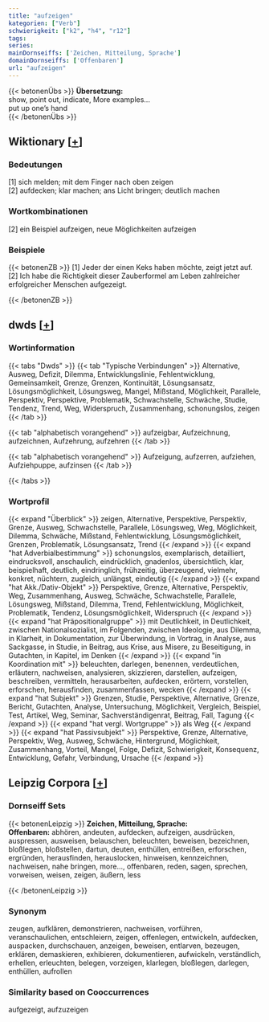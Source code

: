 ```yaml
---
title: "aufzeigen"
kategorien: ["Verb"]
schwierigkeit: ["k2", "h4", "r12"]
tags:
series:
mainDornseiffs: ['Zeichen, Mitteilung, Sprache']
domainDornseiffs: ['Offenbaren']
url: "aufzeigen"
---
```


{{< betonenÜbs >}}
**Übersetzung:**  
show, point out, indicate, More examples...  
put up  one’s hand  
{{< /betonenÜbs >}}

## Wiktionary [[+](https://de.wiktionary.org/wiki/aufzeigen)]

### Bedeutungen
[1] sich melden; mit dem Finger nach oben zeigen  
[2] aufdecken; klar machen; ans Licht bringen; deutlich machen  

### Wortkombinationen
[2] ein Beispiel aufzeigen, neue Möglichkeiten aufzeigen  

### Beispiele
{{< betonenZB >}}
[1] Jeder der einen Keks haben möchte, zeigt jetzt auf.  
[2] Ich habe die Richtigkeit dieser Zauberformel am Leben zahlreicher erfolgreicher Menschen aufgezeigt.  

{{< /betonenZB >}}


## dwds [[+](https://www.dwds.de/wb/aufzeigen)]

### Wortinformation
{{< tabs "Dwds" >}}
{{< tab "Typische Verbindungen" >}}
Alternative, Ausweg, Defizit, Dilemma, Entwicklungslinie, Fehlentwicklung, Gemeinsamkeit, Grenze, Grenzen, Kontinuität, Lösungsansatz, Lösungsmöglichkeit, Lösungsweg, Mangel, Mißstand, Möglichkeit, Parallele, Perspektiv, Perspektive, Problematik, Schwachstelle, Schwäche, Studie, Tendenz, Trend, Weg, Widerspruch, Zusammenhang, schonungslos, zeigen
{{< /tab >}}

{{< tab "alphabetisch vorangehend" >}}
aufzeigbar, Aufzeichnung, aufzeichnen, Aufzehrung, aufzehren
{{< /tab >}}

{{< tab "alphabetisch vorangehend" >}}
Aufzeigung, aufzerren, aufziehen, Aufziehpuppe, aufzinsen
{{< /tab >}}

{{< /tabs >}}

### Wortprofil
{{< expand "Überblick" >}} zeigen, Alternative, Perspektive, Perspektiv, Grenze, Ausweg, Schwachstelle, Parallele, Lösungsweg, Weg, Möglichkeit, Dilemma, Schwäche, Mißstand, Fehlentwicklung, Lösungsmöglichkeit, Grenzen, Problematik, Lösungsansatz, Trend {{< /expand >}}
{{< expand "hat Adverbialbestimmung" >}} schonungslos, exemplarisch, detailliert, eindrucksvoll, anschaulich, eindrücklich, gnadenlos, übersichtlich, klar, beispielhaft, deutlich, eindringlich, frühzeitig, überzeugend, vielmehr, konkret, nüchtern, zugleich, unlängst, eindeutig {{< /expand >}}
{{< expand "hat Akk./Dativ-Objekt" >}} Perspektive, Grenze, Alternative, Perspektiv, Weg, Zusammenhang, Ausweg, Schwäche, Schwachstelle, Parallele, Lösungsweg, Mißstand, Dilemma, Trend, Fehlentwicklung, Möglichkeit, Problematik, Tendenz, Lösungsmöglichkeit, Widerspruch {{< /expand >}}
{{< expand "hat Präpositionalgruppe" >}} mit Deutlichkeit, in Deutlichkeit, zwischen Nationalsozialist, im Folgenden, zwischen Ideologie, aus Dilemma, in Klarheit, in Dokumentation, zur Überwindung, in Vortrag, in Analyse, aus Sackgasse, in Studie, in Beitrag, aus Krise, aus Misere, zu Beseitigung, in Gutachten, in Kapitel, im Denken {{< /expand >}}
{{< expand "in Koordination mit" >}} beleuchten, darlegen, benennen, verdeutlichen, erläutern, nachweisen, analysieren, skizzieren, darstellen, aufzeigen, beschreiben, vermitteln, herausarbeiten, aufdecken, erörtern, vorstellen, erforschen, herausfinden, zusammenfassen, wecken {{< /expand >}}
{{< expand "hat Subjekt" >}} Grenzen, Studie, Perspektive, Alternative, Grenze, Bericht, Gutachten, Analyse, Untersuchung, Möglichkeit, Vergleich, Beispiel, Test, Artikel, Weg, Seminar, Sachverständigenrat, Beitrag, Fall, Tagung {{< /expand >}}
{{< expand "hat vergl. Wortgruppe" >}} als Weg {{< /expand >}}
{{< expand "hat Passivsubjekt" >}} Perspektive, Grenze, Alternative, Perspektiv, Weg, Ausweg, Schwäche, Hintergrund, Möglichkeit, Zusammenhang, Vorteil, Mangel, Folge, Defizit, Schwierigkeit, Konsequenz, Entwicklung, Gefahr, Verbindung, Ursache {{< /expand >}}

## Leipzig Corpora [[+](https://corpora.uni-leipzig.de/en/res?word=aufzeigen&corpusId=deu_newscrawl-public_2018)]

### Dornseiff Sets
{{< betonenLeipzig >}}
**Zeichen, Mitteilung, Sprache:**  
**Offenbaren:** abhören, andeuten, aufdecken, aufzeigen, ausdrücken, auspressen, ausweisen, belauschen, beleuchten, beweisen, bezeichnen, bloßlegen, bloßstellen, dartun, deuten, enthüllen, entreißen, erforschen, ergründen, herausfinden, herauslocken, hinweisen, kennzeichnen, nachweisen, nahe bringen, more..., offenbaren, reden, sagen, sprechen, vorweisen, weisen, zeigen, äußern, less  

{{< /betonenLeipzig >}}

### Synonym
zeugen, aufklären, demonstrieren, nachweisen, vorführen, veranschaulichen, entschleiern, zeigen, offenlegen, entwickeln, aufdecken, auspacken, durchschauen, anzeigen, beweisen, entlarven, bezeugen, erklären, demaskieren, exhibieren, dokumentieren, aufwickeln, verständlich, erhellen, erleuchten, belegen, vorzeigen, klarlegen, bloßlegen, darlegen, enthüllen, aufrollen


### Similarity based on Cooccurrences
aufgezeigt, aufzuzeigen

